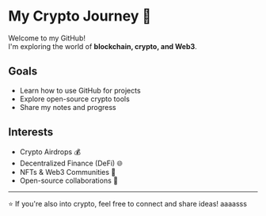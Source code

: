 # My Crypto Journey 🚀

Welcome to my GitHub!  
I'm exploring the world of **blockchain, crypto, and Web3**.  

## Goals
- Learn how to use GitHub for projects
- Explore open-source crypto tools
- Share my notes and progress

## Interests
- Crypto Airdrops 💰
- Decentralized Finance (DeFi) 🌐
- NFTs & Web3 Communities 🎨
- Open-source collaborations 🤝

---

⭐️ If you're also into crypto, feel free to connect and share ideas!
aaaasss
